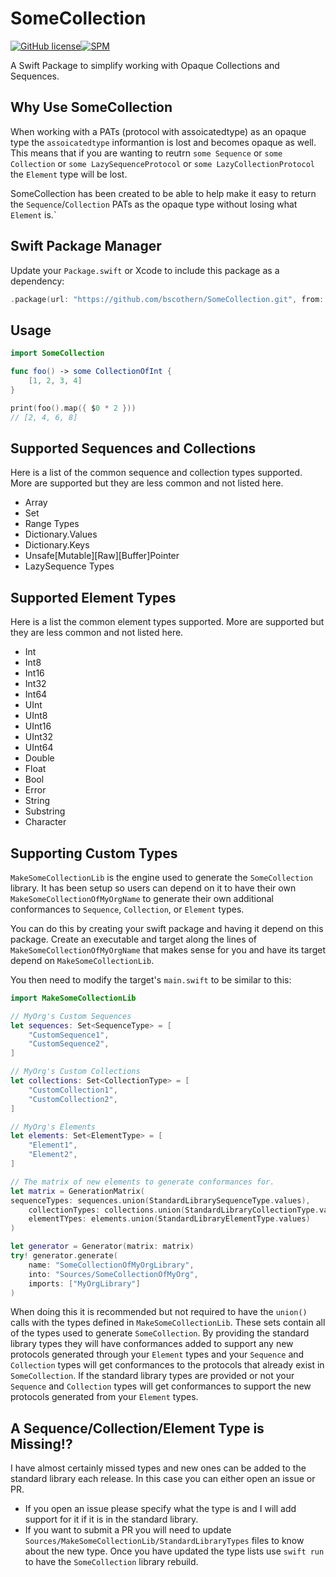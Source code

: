 # SomeCollection

[![GitHub license](https://img.shields.io/badge/license-MIT-lightgrey.svg)](https://raw.githubusercontent.com/Carthage/Carthage/master/LICENSE.md)[![SPM](https://img.shields.io/badge/spm-compatible-brightgreen.svg?style=flat)](https://swift.org/package-manager)

A Swift Package to simplify working with Opaque Collections and Sequences.

## Why Use SomeCollection
When working with a PATs (protocol with assoicatedtype) as an opaque type the `assoicatedtype` informantion is lost and becomes opaque as well.
This means that if you are wanting to reutrn `some Sequence` or `some Collection` or `some LazySequenceProtocol` or `some LazyCollectionProtocol` the `Element` type will be lost.

SomeCollection has been created to be able to help make it easy to return the `Sequence`/`Collection` PATs as the opaque type without losing what `Element` is.`   

## Swift Package Manager
Update your `Package.swift` or Xcode to include this package as a dependency:
```swift
.package(url: "https://github.com/bscothern/SomeCollection.git", from: "1.0.0")
```

## Usage
```swift
import SomeCollection

func foo() -> some CollectionOfInt {
    [1, 2, 3, 4]
}

print(foo().map({ $0 * 2 }))
// [2, 4, 6, 8]

```

## Supported Sequences and Collections
Here is a list of the common sequence and collection types supported.
More are supported but they are less common and not listed here.

* Array
* Set
* Range Types
* Dictionary.Values
* Dictionary.Keys
* Unsafe[Mutable][Raw][Buffer]Pointer
* LazySequence Types

## Supported Element Types
Here is a list the common element types supported.
More are supported but they are less common and not listed here.
* Int
* Int8
* Int16
* Int32
* Int64
* UInt
* UInt8
* UInt16
* UInt32
* UInt64
* Double
* Float
* Bool
* Error
* String
* Substring
* Character

## Supporting Custom Types
`MakeSomeCollectionLib` is the engine used to generate the `SomeCollection` library.
It has been setup so users can depend on it to have their own `MakeSomeCollectionOfMyOrgName` to generate their own additional conformances to `Sequence`, `Collection`, or `Element` types.

You can do this by creating your swift package and having it depend on this package.
Create an executable and target along the lines of `MakeSomeCollectionOfMyOrgName` that makes sense for you and have its target depend on `MakeSomeCollectionLib`.

You then need to modify the target's `main.swift` to be similar to this:
```swift
import MakeSomeCollectionLib

// MyOrg's Custom Sequences
let sequences: Set<SequenceType> = [
    "CustomSequence1",
    "CustomSequence2",
]

// MyOrg's Custom Collections
let collections: Set<CollectionType> = [
    "CustomCollection1",
    "CustomCollection2",
]

// MyOrg's Elements
let elements: Set<ElementType> = [
    "Element1",
    "Element2",
]

// The matrix of new elements to generate conformances for.
let matrix = GenerationMatrix(
sequenceTypes: sequences.union(StandardLibrarySequenceType.values),
    collectionTypes: collections.union(StandardLibraryCollectionType.values),
    elementTYpes: elements.union(StandardLibraryElementType.values)
)

let generator = Generator(matrix: matrix)
try! generator.generate(
    name: "SomeCollectionOfMyOrgLibrary",
    into: "Sources/SomeCollectionOfMyOrg",
    imports: ["MyOrgLibrary"]
)
```

When doing this it is recommended but not required to have the `union()` calls with the types defined in `MakeSomeCollectionLib`.
These sets contain all of the types used to generate `SomeCollection`.
By providing the standard library types they will have conformances added to support any new protocols generated through your `Element` types and your `Sequence` and `Collection` types will get conformances to the protocols that already exist in `SomeCollection`.
If the standard library types are provided or not your `Sequence` and `Collection` types will get conformances to support the new protocols generated from your `Element` types.

## A Sequence/Collection/Element Type is Missing!?
I have almost certainly missed types and new ones can be added to the standard library each release.
In this case you can either open an issue or PR.
* If you open an issue please specify what the type is and I will add support for it if it is in the standard library.
* If you want to submit a PR you will need to update `Sources/MakeSomeCollectionLib/StandardLibraryTypes` files to know about the new type. Once you have updated the type lists use `swift run` to have the `SomeCollection` library rebuild.
